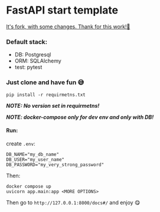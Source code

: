 # FastAPI start template

[It's fork, with some changes. Thank for this work!🙂](https://github.com/visini/abstracting-fastapi-services)

### Default stack:
- DB: Postgresql
- ORM: SQLAlchemy
- test: pytest

### Just clone and have fun 😅

```
pip install -r requirmetns.txt
```
***NOTE: No version set in requirmetns!***

***NOTE: docker-compose only for dev env and only with DB!***

#### Run:
create ```.env```:
```
DB_NAME="my_db_name"
DB_USER="my_user_name"
DB_PASSWORD="my_very_strong_password"
```
Then:
```
docker compose up
uvicorn app.main:app <MORE OPTIONS>
```
Then go to ```http://127.0.0.1:8000/docs#/``` and enjoy 😋

